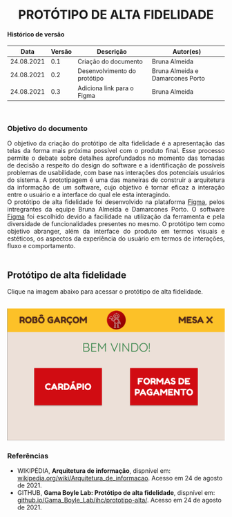 # <center> PROTÓTIPO DE ALTA FIDELIDADE

#### Histórico de versão<br>

|    Data    | Versão | Descrição | Autor(es)|
| ---------- | ------ | --------- | -------- |
| 24.08.2021 |   0.1  |Criação do documento|Bruna Almeida|
| 24.08.2021 |0.2|Desenvolvimento do protótipo|Bruna Almeida e Damarcones Porto|
| 24.08.2021 |0.3|Adiciona link para o Figma|Bruna Almeida|
<br>

### Objetivo do documento

<div align="justify">
O objetivo da criação do protótipo de alta fidelidade é a apresentação das telas da forma mais próxima possível com o produto final. Esse processo permite o debate sobre detalhes aprofundados no momento das tomadas de decisão a respeito do design do software e a identificação de possíveis problemas de usabilidade, com base nas interações dos potenciais usuários do sistema. A prototipagem é uma das maneiras de construir a arquitetura da informação de um software, cujo objetivo é tornar eficaz a interação entre o usuário e a interface do qual ele esta interagindo. 
<br>
O protótipo de alta fidelidade foi desenvolvido na plataforma <a href="https://www.figma.com/">Figma</a>, pelos intregrantes da equipe Bruna Almeida e Damarcones Porto. O software <a href="https://www.figma.com/">Figma</a> foi escolhido devido a facilidade na utilização da ferramenta e pela diversidade de funcionalidades presentes no mesmo. O protótipo tem como objetivo abranger, além da interface do produto em termos visuais e estéticos, os aspectos da experiência do usuário em termos de interações, fluxo e comportamento. 
<br><br></div>

## Protótipo de alta fidelidade

<div align="justify">Clique na imagem abaixo para acessar o protótipo de alta fidelidade.<br><br></div>

[![](../imagens/prototipo-alta.png)](https://www.figma.com/proto/Jvr7amlb2WSsB8yJstr53r/PI2-Prot%C3%B3tipo_alta_fidelidade?node-id=12%3A3&scaling=min-zoom&page-id=0%3A1&starting-point-node-id=12%3A3)

### Referências

- WIKIPÉDIA, <b>Arquitetura de informação</b>, dispnível em: <a href="https://pt.wikipedia.org/wiki/Arquitetura_de_informa%C3%A7%C3%A3o#Objetivo_da_Arquitetura_da_Informa%C3%A7%C3%A3o">wikipedia.org/wiki/Arquitetura_de_informacao</a>. Acesso em 24 de agosto de 2021.
- GITHUB, <b>Gama Boyle Lab: Protótipo de alta fidelidade</b>, dispnível em: <a href="https://damarcones.github.io/Gama_Boyle_Lab/ihc/prototipo-alta/">github.io/Gama_Boyle_Lab/ihc/prototipo-alta/</a>. Acesso em 24 de agosto de 2021.
